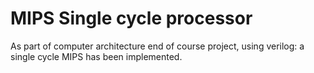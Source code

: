 # MIPS Single cycle processor
As part of computer architecture end of course project, using verilog: a single cycle MIPS has been implemented.
